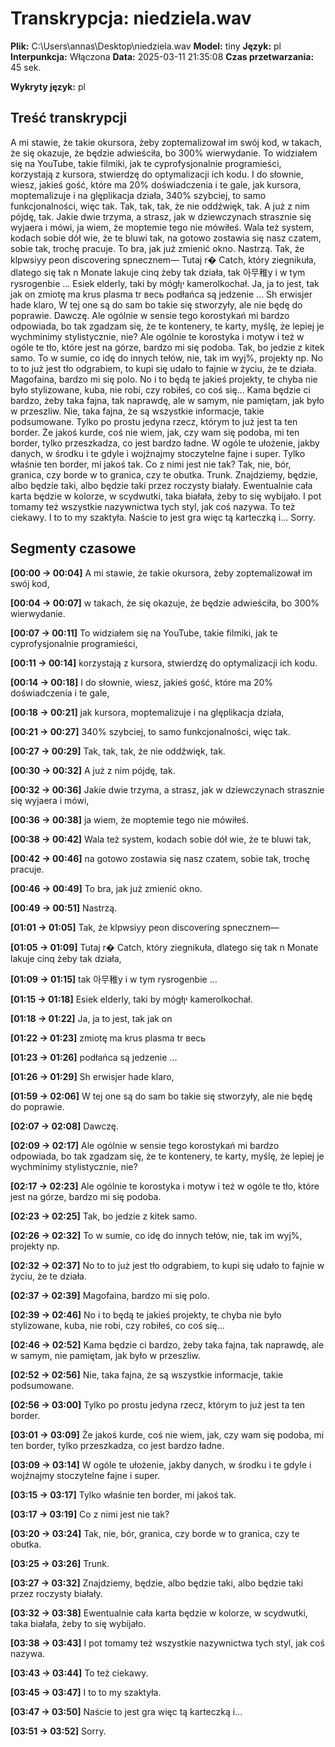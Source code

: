 # Transkrypcja: niedziela.wav

**Plik:** C:\Users\annas\Desktop\niedziela.wav
**Model:** tiny
**Język:** pl
**Interpunkcja:** Włączona
**Data:** 2025-03-11 21:35:08
**Czas przetwarzania:** 45 sek.

**Wykryty język:** pl

## Treść transkrypcji

A mi stawie, że takie okursora, żeby zoptemalizował im swój kod, w takach, że się okazuje, że będzie adwieściła, bo 300% wierwydanie. To widziałem się na YouTube, takie filmiki, jak te cyprofysjonalnie programieści, korzystają z kursora, stwierdzę do optymalizacji ich kodu. I do słownie, wiesz, jakieś gość, które ma 20% doświadczenia i te gale, jak kursora, moptemalizuje i na glęplikacja działa, 340% szybciej, to samo funkcjonalności, więc tak. Tak, tak, tak, że nie oddźwięk, tak. A już z nim pójdę, tak. Jakie dwie trzyma, a strasz, jak w dziewczynach strasznie się wyjaera i mówi, ja wiem, że moptemie tego nie mówiłeś. Wala też system, kodach sobie dół wie, że te bluwi tak, na gotowo zostawia się nasz czatem, sobie tak, trochę pracuje. To bra, jak już zmienić okno. Nastrzą. Tak, że klpwsiyy peon discovering spnecznem― Tutaj r� Catch, który ziegnikuła, dlatego się tak n Monate lakuje cinq żeby tak działa, tak 아무稚y i w tym rysrogenbie ... Esiek elderly, taki by mógłין kamerolkochał. Ja, ja to jest, tak jak on zmiotę ma krus plasma tr весь podłańca są jedzenie ... Sh erwisjer hade klaro, W tej one są do sam bo takie się stworzyły, ale nie będę do poprawie. Dawczę. Ale ogólnie w sensie tego korostykań mi bardzo odpowiada, bo tak zgadzam się, że te kontenery, te karty, myślę, że lepiej je wychminimy stylistycznie, nie? Ale ogólnie te korostyka i motyw i też w ogóle te tło, które jest na górze, bardzo mi się podoba. Tak, bo jedzie z kitek samo. To w sumie, co idę do innych tełów, nie, tak im wyj%, projekty np. No to to już jest tło odgrabiem, to kupi się udało to fajnie w życiu, że te działa. Magofaina, bardzo mi się polo. No i to będą te jakieś projekty, te chyba nie było stylizowane, kuba, nie robi, czy robiłeś, co coś się... Kama będzie ci bardzo, żeby taka fajna, tak naprawdę, ale w samym, nie pamiętam, jak było w przeszliw. Nie, taka fajna, że są wszystkie informacje, takie podsumowane. Tylko po prostu jedyna rzecz, którym to już jest ta ten border. Że jakoś kurde, coś nie wiem, jak, czy wam się podoba, mi ten border, tylko przeszkadza, co jest bardzo ładne. W ogóle te ułożenie, jakby danych, w środku i te gdyle i wojźnajmy stoczytelne fajne i super. Tylko właśnie ten border, mi jakoś tak. Co z nimi jest nie tak? Tak, nie, bór, granica, czy borde w to granica, czy te obutka. Trunk. Znajdziemy, będzie, albo będzie taki, albo będzie taki przez roczysty białały. Ewentualnie cała karta będzie w kolorze, w scydwutki, taka białała, żeby to się wybijało. I pot tomamy też wszystkie nazywnictwa tych styl, jak coś nazywa. To też ciekawy. I to to my szaktyła. Naście to jest gra więc tą karteczką i... Sorry.

## Segmenty czasowe

**[00:00 -> 00:04]** A mi stawie, że takie okursora, żeby zoptemalizował im swój kod,

**[00:04 -> 00:07]** w takach, że się okazuje, że będzie adwieściła, bo 300% wierwydanie.

**[00:07 -> 00:11]** To widziałem się na YouTube, takie filmiki, jak te cyprofysjonalnie programieści,

**[00:11 -> 00:14]** korzystają z kursora, stwierdzę do optymalizacji ich kodu.

**[00:14 -> 00:18]** I do słownie, wiesz, jakieś gość, które ma 20% doświadczenia i te gale,

**[00:18 -> 00:21]** jak kursora, moptemalizuje i na glęplikacja działa,

**[00:21 -> 00:27]** 340% szybciej, to samo funkcjonalności, więc tak.

**[00:27 -> 00:29]** Tak, tak, tak, że nie oddźwięk, tak.

**[00:30 -> 00:32]** A już z nim pójdę, tak.

**[00:32 -> 00:36]** Jakie dwie trzyma, a strasz, jak w dziewczynach strasznie się wyjaera i mówi,

**[00:36 -> 00:38]** ja wiem, że moptemie tego nie mówiłeś.

**[00:38 -> 00:42]** Wala też system, kodach sobie dół wie, że te bluwi tak,

**[00:42 -> 00:46]** na gotowo zostawia się nasz czatem, sobie tak, trochę pracuje.

**[00:46 -> 00:49]** To bra, jak już zmienić okno.

**[00:49 -> 00:51]** Nastrzą.

**[01:01 -> 01:05]** Tak, że klpwsiyy peon discovering spnecznem―

**[01:05 -> 01:09]** Tutaj r� Catch, który ziegnikuła, dlatego się tak n Monate lakuje cinq żeby tak działa,

**[01:09 -> 01:15]** tak 아무稚y i w tym rysrogenbie ...

**[01:15 -> 01:18]** Esiek elderly, taki by mógłין kamerolkochał.

**[01:18 -> 01:22]** Ja, ja to jest, tak jak on

**[01:22 -> 01:23]** zmiotę ma krus plasma tr весь

**[01:23 -> 01:26]** podłańca są jedzenie ...

**[01:26 -> 01:29]** Sh erwisjer hade klaro,

**[01:59 -> 02:06]** W tej one są do sam bo takie się stworzyły, ale nie będę do poprawie.

**[02:07 -> 02:08]** Dawczę.

**[02:09 -> 02:17]** Ale ogólnie w sensie tego korostykań mi bardzo odpowiada, bo tak zgadzam się, że te kontenery, te karty, myślę, że lepiej je wychminimy stylistycznie, nie?

**[02:17 -> 02:23]** Ale ogólnie te korostyka i motyw i też w ogóle te tło, które jest na górze, bardzo mi się podoba.

**[02:23 -> 02:25]** Tak, bo jedzie z kitek samo.

**[02:26 -> 02:32]** To w sumie, co idę do innych tełów, nie, tak im wyj%, projekty np.

**[02:32 -> 02:37]** No to to już jest tło odgrabiem, to kupi się udało to fajnie w życiu, że te działa.

**[02:37 -> 02:39]** Magofaina, bardzo mi się polo.

**[02:39 -> 02:46]** No i to będą te jakieś projekty, te chyba nie było stylizowane, kuba, nie robi, czy robiłeś, co coś się...

**[02:46 -> 02:52]** Kama będzie ci bardzo, żeby taka fajna, tak naprawdę, ale w samym, nie pamiętam, jak było w przeszliw.

**[02:52 -> 02:56]** Nie, taka fajna, że są wszystkie informacje, takie podsumowane.

**[02:56 -> 03:00]** Tylko po prostu jedyna rzecz, którym to już jest ta ten border.

**[03:01 -> 03:09]** Że jakoś kurde, coś nie wiem, jak, czy wam się podoba, mi ten border, tylko przeszkadza, co jest bardzo ładne.

**[03:09 -> 03:14]** W ogóle te ułożenie, jakby danych, w środku i te gdyle i wojźnajmy stoczytelne fajne i super.

**[03:15 -> 03:17]** Tylko właśnie ten border, mi jakoś tak.

**[03:17 -> 03:19]** Co z nimi jest nie tak?

**[03:20 -> 03:24]** Tak, nie, bór, granica, czy borde w to granica, czy te obutka.

**[03:25 -> 03:26]** Trunk.

**[03:27 -> 03:32]** Znajdziemy, będzie, albo będzie taki, albo będzie taki przez roczysty białały.

**[03:32 -> 03:38]** Ewentualnie cała karta będzie w kolorze, w scydwutki, taka białała, żeby to się wybijało.

**[03:38 -> 03:43]** I pot tomamy też wszystkie nazywnictwa tych styl, jak coś nazywa.

**[03:43 -> 03:44]** To też ciekawy.

**[03:45 -> 03:47]** I to to my szaktyła.

**[03:47 -> 03:50]** Naście to jest gra więc tą karteczką i...

**[03:51 -> 03:52]** Sorry.

